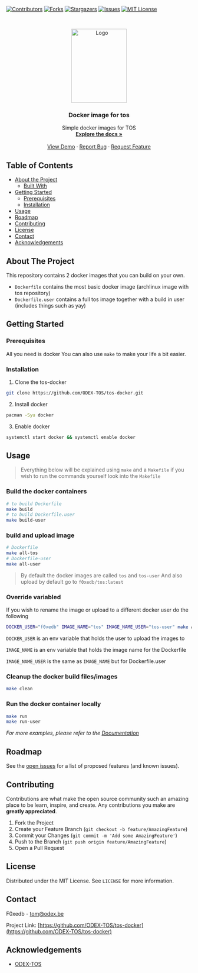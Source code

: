 [![Contributors][contributors-shield]][contributors-url]
[![Forks][forks-shield]][forks-url]
[![Stargazers][stars-shield]][stars-url]
[![Issues][issues-shield]][issues-url]
[![MIT License][license-shield]][license-url]

<!-- PROJECT LOGO -->
<br />
<p align="center">
  <a href="https://github.com/ODEX-TOS/tos-docker">
    <img src="https://tos.odex.be/images/logo.svg" alt="Logo" width="150" height="200">
  </a>

  <h3 align="center">Docker image for tos</h3>

  <p align="center">
    Simple docker images for TOS
    <br />
    <a href="https://github.com/ODEX-TOS/tos-docker"><strong>Explore the docs »</strong></a>
    <br />
    <br />
    <a href="https://github.com/ODEX-TOS/tos-docker">View Demo</a>
    ·
    <a href="https://github.com/ODEX-TOS/tos-docker/issues">Report Bug</a>
    ·
    <a href="https://github.com/ODEX-TOS/tos-docker/issues">Request Feature</a>
  </p>
</p>

<!-- TABLE OF CONTENTS -->

## Table of Contents

- [About the Project](#about-the-project)
  - [Built With](#built-with)
- [Getting Started](#getting-started)
  - [Prerequisites](#prerequisites)
  - [Installation](#installation)
- [Usage](#usage)
- [Roadmap](#roadmap)
- [Contributing](#contributing)
- [License](#license)
- [Contact](#contact)
- [Acknowledgements](#acknowledgements)

<!-- ABOUT THE PROJECT -->

## About The Project

This repository contains 2 docker images that you can build on your own.

- `Dockerfile` contains the most basic docker image (archlinux image with tos repository)
- `Dockerfile.user` contains a full tos image together with a build in user (includes things such as yay)

<!-- GETTING STARTED -->

## Getting Started

### Prerequisites

All you need is docker
You can also use `make` to make your life a bit easier.

### Installation

1. Clone the tos-docker

```sh
git clone https://github.com/ODEX-TOS/tos-docker.git
```

2. Install docker

```sh
pacman -Syu docker
```

3. Enable docker

```sh
systemctl start docker && systemctl enable docker
```

<!-- USAGE EXAMPLES -->

## Usage

> Everything below will be explained using `make` and a `Makefile` if you wish to run the commands yourself look into the `Makefile`

### Build the docker containers

```sh
# to build Dockerfile
make build
# to build Dockerfile.user
make build-user
```

### build and upload image

```sh
# Dockerfile
make all-tos
# Dockerfile-user
make all-user
```

> By default the docker images are called `tos` and `tos-user`
> And also upload by default go to `f0xedb/tos:latest`

### Override variabled

If you wish to rename the image or upload to a different docker user do the following

```sh
DOCKER_USER="f0xedb" IMAGE_NAME="tos" IMAGE_NAME_USER="tos-user" make all
```

`DOCKER_USER` is an env variable that holds the user to upload the images to

`IMAGE_NAME` is an env variable that holds the image name for the Dockerfile

`IMAGE_NAME_USER` is the same as `IMAGE_NAME` but for Dockerfile.user

### Cleanup the docker build files/images

```sh
make clean
```

### Run the docker container locally

```sh
make run
make run-user
```

_For more examples, please refer to the [Documentation](https://github.com/ODEX-TOS/tos-docker)_

<!-- ROADMAP -->

## Roadmap

See the [open issues](https://github.com/ODEX-TOS/tos-docker/issues) for a list of proposed features (and known issues).

<!-- CONTRIBUTING -->

## Contributing

Contributions are what make the open source community such an amazing place to be learn, inspire, and create. Any contributions you make are **greatly appreciated**.

1. Fork the Project
2. Create your Feature Branch (`git checkout -b feature/AmazingFeature`)
3. Commit your Changes (`git commit -m 'Add some AmazingFeature'`)
4. Push to the Branch (`git push origin feature/AmazingFeature`)
5. Open a Pull Request

<!-- LICENSE -->

## License

Distributed under the MIT License. See `LICENSE` for more information.

<!-- CONTACT -->

## Contact

F0xedb - tom@odex.be

Project Link: [https://github.com/ODEX-TOS/tos-docker](https://github.com/ODEX-TOS/tos-docker)

<!-- ACKNOWLEDGEMENTS -->

## Acknowledgements

- [ODEX-TOS](https://github.com/ODEX-TOS/tos-docker)

<!-- MARKDOWN LINKS & IMAGES -->
<!-- https://www.markdownguide.org/basic-syntax/#reference-style-links -->

[contributors-shield]: https://img.shields.io/github/contributors/ODEX-TOS/tos-docker.svg?style=flat-square
[contributors-url]: https://github.com/ODEX-TOS/tos-docker/graphs/contributors
[forks-shield]: https://img.shields.io/github/forks/ODEX-TOS/tos-docker.svg?style=flat-square
[forks-url]: https://github.com/ODEX-TOS/tos-docker/network/members
[stars-shield]: https://img.shields.io/github/stars/ODEX-TOS/tos-docker.svg?style=flat-square
[stars-url]: https://github.com/ODEX-TOS/tos-docker/stargazers
[issues-shield]: https://img.shields.io/github/issues/ODEX-TOS/tos-docker.svg?style=flat-square
[issues-url]: https://github.com/ODEX-TOS/tos-docker/issues
[license-shield]: https://img.shields.io/github/license/ODEX-TOS/tos-docker.svg?style=flat-square
[license-url]: https://github.com/ODEX-TOS/tos-docker/blob/master/LICENSE.txt
[product-screenshot]: https://tos.odex.be/images/logo.svg

